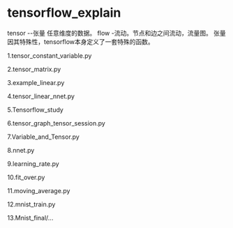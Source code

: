 # tensorflow_explain
tensor --张量 任意维度的数据。
flow -流动。节点和边之间流动，流量图。
张量因其特殊性，tensorflow本身定义了一套特殊的函数。


1.tensor_constant_variable.py

2.tensor_matrix.py

3.example_linear.py

4.tensor_linear_nnet.py

5.Tensorflow_study

6.tensor_graph_tensor_session.py

7.Variable_and_Tensor.py 

8.nnet.py

9.learning_rate.py

10.fit_over.py

11.moving_average.py 

12.mnist_train.py 

13.Mnist_final/...
